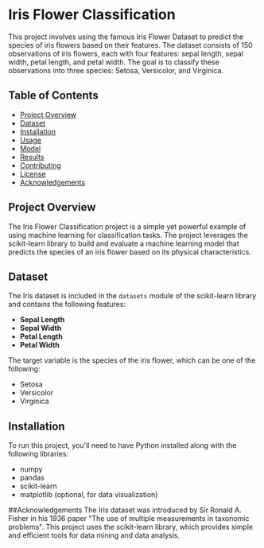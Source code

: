 # Iris Flower Classification

This project involves using the famous Iris Flower Dataset to predict the species of iris flowers based on their features. The dataset consists of 150 observations of iris flowers, each with four features: sepal length, sepal width, petal length, and petal width. The goal is to classify these observations into three species: Setosa, Versicolor, and Virginica.

## Table of Contents

- [Project Overview](#project-overview)
- [Dataset](#dataset)
- [Installation](#installation)
- [Usage](#usage)
- [Model](#model)
- [Results](#results)
- [Contributing](#contributing)
- [License](#license)
- [Acknowledgements](#acknowledgements)

## Project Overview

The Iris Flower Classification project is a simple yet powerful example of using machine learning for classification tasks. The project leverages the scikit-learn library to build and evaluate a machine learning model that predicts the species of an iris flower based on its physical characteristics.

## Dataset

The Iris dataset is included in the `datasets` module of the scikit-learn library and contains the following features:

- **Sepal Length**
- **Sepal Width**
- **Petal Length**
- **Petal Width**

The target variable is the species of the iris flower, which can be one of the following:

- Setosa
- Versicolor
- Virginica

## Installation

To run this project, you'll need to have Python installed along with the following libraries:

- numpy
- pandas
- scikit-learn
- matplotlib (optional, for data visualization)

##Acknowledgements
The Iris dataset was introduced by Sir Ronald A. Fisher in his 1936 paper "The use of multiple measurements in taxonomic problems".
This project uses the scikit-learn library, which provides simple and efficient tools for data mining and data analysis.
